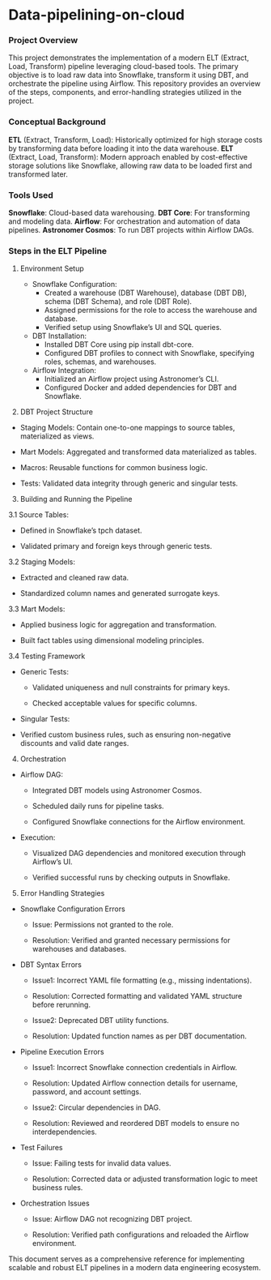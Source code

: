 # Data-pipelining-on-cloud

### Project Overview

This project demonstrates the implementation of a modern ELT (Extract, Load, Transform) pipeline leveraging cloud-based tools. The primary objective is to load raw data into Snowflake, transform it using DBT, and orchestrate the pipeline using Airflow. This repository provides an overview of the steps, components, and error-handling strategies utilized in the project.

### Conceptual Background

**ETL** (Extract, Transform, Load): Historically optimized for high storage costs by transforming data before loading it into the data warehouse.
**ELT** (Extract, Load, Transform): Modern approach enabled by cost-effective storage solutions like Snowflake, allowing raw data to be loaded first and transformed later.


### Tools Used

**Snowflake**: Cloud-based data warehousing.
**DBT Core**: For transforming and modeling data.
**Airflow**: For orchestration and automation of data pipelines.
**Astronomer Cosmos**: To run DBT projects within Airflow DAGs.

### Steps in the ELT Pipeline

1. Environment Setup
   - Snowflake Configuration:
     - Created a warehouse (DBT Warehouse), database (DBT DB), schema (DBT Schema), and role (DBT Role).
     - Assigned permissions for the role to access the warehouse and database.
     - Verified setup using Snowflake’s UI and SQL queries.
    - DBT Installation:
       - Installed DBT Core using pip install dbt-core.
       - Configured DBT profiles to connect with Snowflake, specifying roles, schemas, and warehouses.
   - Airflow Integration:
      - Initialized an Airflow project using Astronomer’s CLI.
      - Configured Docker and added dependencies for DBT and Snowflake.

2. DBT Project Structure

- Staging Models: Contain one-to-one mappings to source tables, materialized as views.

- Mart Models: Aggregated and transformed data materialized as tables.

- Macros: Reusable functions for common business logic.

- Tests: Validated data integrity through generic and singular tests.


3. Building and Running the Pipeline

3.1 Source Tables:

- Defined in Snowflake’s tpch dataset.

- Validated primary and foreign keys through generic tests.

3.2 Staging Models:

- Extracted and cleaned raw data.

- Standardized column names and generated surrogate keys.

3.3 Mart Models:

- Applied business logic for aggregation and transformation.

- Built fact tables using dimensional modeling principles.

3.4 Testing Framework

- Generic Tests:

  - Validated uniqueness and null constraints for primary keys.

  - Checked acceptable values for specific columns.

- Singular Tests:
 - Verified custom business rules, such as ensuring non-negative discounts and valid date ranges.

4. Orchestration

- Airflow DAG:

  - Integrated DBT models using Astronomer Cosmos.

  - Scheduled daily runs for pipeline tasks.

  - Configured Snowflake connections for the Airflow environment.

- Execution:

  - Visualized DAG dependencies and monitored execution through Airflow’s UI.

  - Verified successful runs by checking outputs in Snowflake.

5. Error Handling Strategies

- Snowflake Configuration Errors

  - Issue: Permissions not granted to the role.

  - Resolution: Verified and granted necessary permissions for warehouses and databases.

- DBT Syntax Errors

  - Issue1: Incorrect YAML file formatting (e.g., missing indentations).

  - Resolution: Corrected formatting and validated YAML structure before rerunning.

  - Issue2: Deprecated DBT utility functions.

  - Resolution: Updated function names as per DBT documentation.

- Pipeline Execution Errors

  - Issue1: Incorrect Snowflake connection credentials in Airflow.

  - Resolution: Updated Airflow connection details for username, password, and account settings.

  - Issue2: Circular dependencies in DAG.

  - Resolution: Reviewed and reordered DBT models to ensure no interdependencies.

- Test Failures

  - Issue: Failing tests for invalid data values.

  - Resolution: Corrected data or adjusted transformation logic to meet business rules.

- Orchestration Issues

  - Issue: Airflow DAG not recognizing DBT project.

  - Resolution: Verified path configurations and reloaded the Airflow environment.



This document serves as a comprehensive reference for implementing scalable and robust ELT pipelines in a modern data engineering ecosystem.

